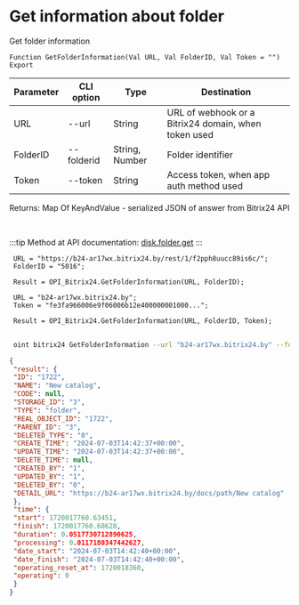 ﻿---
sidebar_position: 1
---

# Get information about folder
 Get folder information



`Function GetFolderInformation(Val URL, Val FolderID, Val Token = "") Export`

 | Parameter | CLI option | Type | Destination |
 |-|-|-|-|
 | URL | --url | String | URL of webhook or a Bitrix24 domain, when token used |
 | FolderID | --folderid | String, Number | Folder identifier |
 | Token | --token | String | Access token, when app auth method used |

 
 Returns: Map Of KeyAndValue - serialized JSON of answer from Bitrix24 API

<br/>

:::tip
Method at API documentation: [disk.folder.get](https://dev.1c-bitrix.ru/rest_help/disk/folder/disk_folder_get.php)
:::
<br/>


```bsl title="Code example"
 URL = "https://b24-ar17wx.bitrix24.by/rest/1/f2pph8uucc89is6c/";
 FolderID = "5016";
 
 Result = OPI_Bitrix24.GetFolderInformation(URL, FolderID);
 
 URL = "b24-ar17wx.bitrix24.by";
 Token = "fe3fa966006e9f06006b12e400000001000...";
 
 Result = OPI_Bitrix24.GetFolderInformation(URL, FolderID, Token);
```
	


```sh title="CLI command example"
 
 oint bitrix24 GetFolderInformation --url "b24-ar17wx.bitrix24.by" --folderid "2490" --token "56898d66006e9f06006b12e400000001000..."

```

```json title="Result"
{
 "result": {
 "ID": "1722",
 "NAME": "New catalog",
 "CODE": null,
 "STORAGE_ID": "3",
 "TYPE": "folder",
 "REAL_OBJECT_ID": "1722",
 "PARENT_ID": "3",
 "DELETED_TYPE": "0",
 "CREATE_TIME": "2024-07-03T14:42:37+00:00",
 "UPDATE_TIME": "2024-07-03T14:42:37+00:00",
 "DELETE_TIME": null,
 "CREATED_BY": "1",
 "UPDATED_BY": "1",
 "DELETED_BY": "0",
 "DETAIL_URL": "https://b24-ar17wx.bitrix24.by/docs/path/New catalog"
 },
 "time": {
 "start": 1720017760.63451,
 "finish": 1720017760.68628,
 "duration": 0.0517730712890625,
 "processing": 0.0117180347442627,
 "date_start": "2024-07-03T14:42:40+00:00",
 "date_finish": "2024-07-03T14:42:40+00:00",
 "operating_reset_at": 1720018360,
 "operating": 0
 }
}
```
